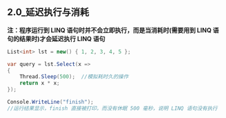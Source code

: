 ## 2.0_延迟执行与消耗

**注：程序运行到 LINQ 语句时并不会立即执行，而是当消耗时(需要用到 LINQ 语句的结果时)才会延迟执行 LINQ 语句**

```cs
List<int> lst = new() { 1, 2, 3, 4, 5 };

var query = lst.Select(x =>
{
    Thread.Sleep(500);  //模拟耗时久的操作
    return x * x;
});

Console.WriteLine("finish");
//运行结果显示，finish 直接被打印，而没有休眠 500 毫秒，说明 LINQ 语句没有执行
```